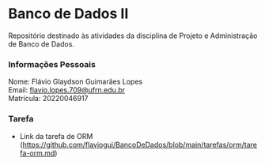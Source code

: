 # Banco de Dados II
Repositório destinado às atividades da disciplina de Projeto e Administração de Banco de Dados.

### Informações Pessoais
Nome: Flávio Glaydson Guimarães Lopes
<br>Email: flavio.lopes.709@ufrn.edu.br
<br>Matrícula: 20220046917

### Tarefa
- Link da tarefa de ORM (https://github.com/flaviogui/BancoDeDados/blob/main/tarefas/orm/tarefa-orm.md)